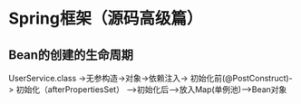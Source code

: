 # Spring框架（源码高级篇）

## Bean的创建的生命周期

UserService.class  ->无参构造->对象->依赖注入-> 初始化前(@PostConstruct)-> 初始化（afterPropertiesSet） -->初始化后-->放入Map(单例池)-->Bean对象

